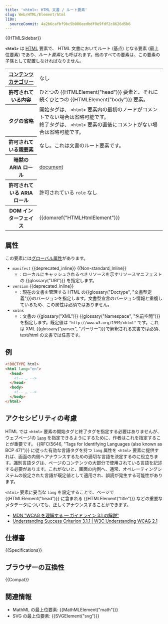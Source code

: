 ```yaml
---
title: '<html>: HTML 文書 / ルート要素'
slug: Web/HTML/Element/html
l10n:
  sourceCommit: 4a2b6cafbf9bc5b006eedbdf0e9fdf2c8626d5b6
---
```


{{HTMLSidebar}}

**`<html>`** は [HTML](/ja/docs/Web/HTML) 要素で、 HTML 文書においてルート (基点) となる要素 (最上位要素) であり、*ルート要素*とも呼ばれます。他のすべての要素は、この要素の子孫として配置しなければなりません。

<table class="properties">
  <tbody>
    <tr>
      <th scope="row">
        <a href="/ja/docs/Web/Guide/HTML/Content_categories"
          >コンテンツカテゴリー</a
        >
      </th>
      <td>なし</td>
    </tr>
    <tr>
      <th scope="row">許可されている内容</th>
      <td>
        ひとつの {{HTMLElement("head")}} 要素と、それに続くひとつの {{HTMLElement("body")}} 要素。
      </td>
    </tr>
    <tr>
      <th scope="row">タグの省略</th>
      <td>
        開始タグは、 <code>&#x3C;html></code> 要素内の最初のノードがコメントでない場合は省略可能です。<br>終了タグは、 <code>&#x3C;html></code> 要素の直後にコメントがない場合は省略可能です。
      </td>
    </tr>
    <tr>
      <th scope="row">許可されている親要素</th>
      <td>なし。これは文書のルート要素です。</td>
    </tr>
    <tr>
      <th scope="row">暗黙の ARIA ロール</th>
      <td>
        <a href="/ja/docs/Web/Accessibility/ARIA/Roles/Document_role"
          >document</a
        >
      </td>
    </tr>
    <tr>
      <th scope="row">許可されている ARIA ロール</th>
      <td>許可されている <code>role</code> なし</td>
    </tr>
    <tr>
      <th scope="row">DOM インターフェイス</th>
      <td>{{domxref("HTMLHtmlElement")}}</td>
    </tr>
  </tbody>
</table>

## 属性

この要素には[グローバル属性](/ja/docs/Web/HTML/Global_attributes)があります。

- `manifest` {{deprecated_inline}} {{Non-standard_Inline}}
  - : ローカルにキャッシュされるべきリソースを示すリソースマニフェストの {{glossary("URI")}} を指定します。
- `version` {{deprecated_inline}}
  - : 現在の文書を管理する HTML の{{glossary("Doctype", "文書型定義")}}のバージョンを指定します。文書型宣言のバージョン情報と重複しているため、この属性は必須ではありません。
- `xmlns`
  - : 文書の {{glossary("XML")}} {{glossary("Namespace", "名前空間")}}を指定します。既定値は `"http://www.w3.org/1999/xhtml"` です。これは XML {{glossary("parser", "パーサー")}}で解釈される文書では必須、 text/html の文書では任意です。

## 例

```html
<!DOCTYPE html>
<html lang="en">
  <head>
    <!-- … -->
  </head>
  <body>
    <!-- … -->
  </body>
</html>
```

## アクセシビリティの考慮

HTML では `<html>` 要素の開始タグと終了タグを指定する必要はありませんが、ウェブページの [`lang`](/ja/docs/Web/HTML/Global_attributes#lang) を指定できるようにするために、作者はこれを指定することが重要です。 {{RFC(5646, "Tags for Identifying Languages (also known as BCP 47)")}} に従った有効な言語タグを持つ `lang` 属性を `<html>` 要素に提供すれば、画面の内側へアナウンスするための適切な言語を決定するのに役立ちます。識別言語タグは、ページのコンテンツの大部分で使用されている言語を記述する必要があります。これがないと、画面の内側へ、通常、オペレーティングシステムの設定された言語が既定値として適用され、誤読が発生する可能性があります。

`<html>` 要素に妥当な `lang` を設定することで、ページで {{HTMLElement("head")}} に含まれる {{HTMLElement("title")}} などの重要なメタデータについても、正しくアナウンスすることができます。

- [MDN "WCAG を理解する ― ガイドライン 3.1 の解説"](/ja/docs/Web/Accessibility/Understanding_WCAG/Understandable#guideline_3.1_%e2%80%94_readable_make_text_content_readable_and_understandable)
- [Understanding Success Criterion 3.1.1 | W3C Understanding WCAG 2.1](https://www.w3.org/WAI/WCAG21/Understanding/language-of-page.html)

## 仕様書

{{Specifications}}

## ブラウザーの互換性

{{Compat}}

## 関連情報

- MathML の最上位要素: {{MathMLElement("math")}}
- SVG の最上位要素: {{SVGElement("svg")}}
